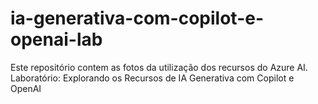 # ia-generativa-com-copilot-e-openai-lab
Este repositório contem as fotos da utilização dos recursos do Azure AI. Laboratório: Explorando os Recursos de IA Generativa com Copilot e OpenAI

